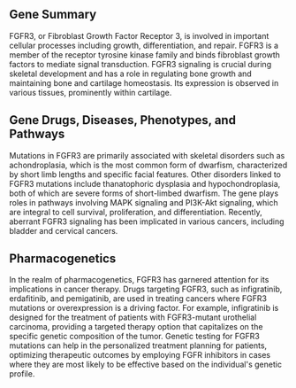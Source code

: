 ## Gene Summary
FGFR3, or Fibroblast Growth Factor Receptor 3, is involved in important cellular processes including growth, differentiation, and repair. FGFR3 is a member of the receptor tyrosine kinase family and binds fibroblast growth factors to mediate signal transduction. FGFR3 signaling is crucial during skeletal development and has a role in regulating bone growth and maintaining bone and cartilage homeostasis. Its expression is observed in various tissues, prominently within cartilage.

## Gene Drugs, Diseases, Phenotypes, and Pathways
Mutations in FGFR3 are primarily associated with skeletal disorders such as achondroplasia, which is the most common form of dwarfism, characterized by short limb lengths and specific facial features. Other disorders linked to FGFR3 mutations include thanatophoric dysplasia and hypochondroplasia, both of which are severe forms of short-limbed dwarfism. The gene plays roles in pathways involving MAPK signaling and PI3K-Akt signaling, which are integral to cell survival, proliferation, and differentiation. Recently, aberrant FGFR3 signaling has been implicated in various cancers, including bladder and cervical cancers.

## Pharmacogenetics
In the realm of pharmacogenetics, FGFR3 has garnered attention for its implications in cancer therapy. Drugs targeting FGFR3, such as infigratinib, erdafitinib, and pemigatinib, are used in treating cancers where FGFR3 mutations or overexpression is a driving factor. For example, infigratinib is designed for the treatment of patients with FGFR3-mutant urothelial carcinoma, providing a targeted therapy option that capitalizes on the specific genetic composition of the tumor. Genetic testing for FGFR3 mutations can help in the personalized treatment planning for patients, optimizing therapeutic outcomes by employing FGFR inhibitors in cases where they are most likely to be effective based on the individual's genetic profile.